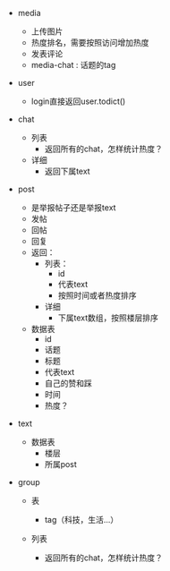 * media

  * 上传图片
  * 热度排名，需要按照访问增加热度
  * 发表评论
  * media-chat : 话题的tag

* user

  * login直接返回user.todict()

* chat

  * 列表
    * 返回所有的chat，怎样统计热度？
  * 详细
    * 返回下属text

* post

  * 是举报帖子还是举报text
  * 发帖
  * 回帖
  * 回复
  * 返回：
    * 列表：
      * id
      * 代表text
      * 按照时间或者热度排序
    * 详细
      * 下属text数组，按照楼层排序
  * 数据表
    * id
    * 话题
    * 标题
    * 代表text
    * 自己的赞和踩
    * 时间
    * 热度？

* text

  * 数据表
    * 楼层
    * 所属post

* group

  * 表

    * tag（科技，生活...）

  * 列表

    * 返回所有的chat，怎样统计热度？

    